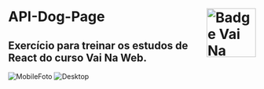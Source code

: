 # API-Dog-Page <img src="https://i.ibb.co/QpLTKSz/badge-M2-T2.png" alt="Badge Vai Na Web T2.1" width="100" align="right">

## Exercício para treinar os estudos de React do curso Vai Na Web.

![MobileFoto](https://user-images.githubusercontent.com/102387476/189960116-842b01a2-e179-41f6-9756-a47ffed3dad2.jpg)
![Desktop](https://user-images.githubusercontent.com/102387476/189960121-195c4242-a528-479d-ab34-11cde032222b.jpg)
